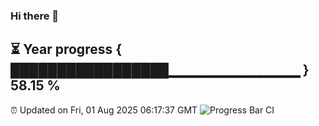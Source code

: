 ### Hi there 👋
⏳ Year progress { █████████████████▁▁▁▁▁▁▁▁▁▁▁▁▁ } 58.15 %
---
⏰ Updated on Fri, 01 Aug 2025 06:17:37 GMT
![Progress Bar CI](https://github.com/Moyi321/Moyi321/workflows/Progress%20Bar%20CI/badge.svg)

